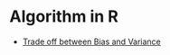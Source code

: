 # Algorithm in R

- [Trade off between Bias and Variance](https://cufesam.github.io/Algorithm/Trade%20off%20between%20Bias%20and%20Variance)
